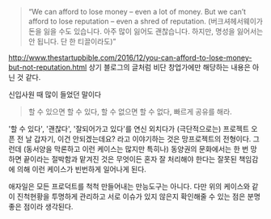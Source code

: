 > “We can afford to lose money – even a lot of money. 
But we can’t afford to lose reputation – even a shred of reputation.
(버크셔헤서웨이가 돈을 잃을 수도 있습니다. 아주 많이 잃어도 괜찮습니다. 하지만, 명성을 잃어서는 안 됩니다. 단 한 티끌이라도)”

http://www.thestartupbible.com/2016/12/you-can-afford-to-lose-money-but-not-reputation.html
상기 블로그의 글처럼 비단 창업가에만 해당하는 내용은 아닌 것 같다.

신입사원 때 많이 들었던 말이다
> 할 수 있으면 할 수 있다, 할 수 없으면 할 수 없다, 빠르게 공유를 해라.

'할 수 있다', '괜찮다', '잘되어가고 있다'를 연신 외치다가 (극단적으로는) 프로젝트 오픈 전 날 갑자기, 이건 안되겠는데요?
라고 이야기하는 것은 망프로젝트의 전형이다. 그런데 (동서양을 막론하고 이런 케이스는 많지만 특히나)
동양권의 문화에서는 한 번 망하면 끝이라는 절박함과 맡겨진 것은 무엇이든 혼자 잘 처리해야 한다는 잘못된 책임감에 의해
이런 케이스가 빈번하게 일어나게 된다.

애자일은 모든 프로덕트를 척척 만들어내는 만능도구는 아니다. 
다만 위의 케이스와 같이 진척현황을 투명하게 관리하고 서로 이슈가 있지 않은지 확인해줄 수 있는 점은 분명 좋은 점이라 생각된다.
